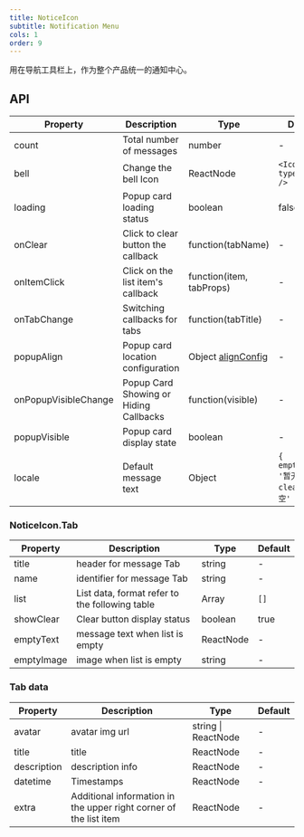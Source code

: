```yaml
---
title: NoticeIcon
subtitle: Notification Menu
cols: 1
order: 9
---
```


用在导航工具栏上，作为整个产品统一的通知中心。

## API

| Property             | Description                            | Type                                                                                   | Default                                    |
| -------------------- | -------------------------------------- | -------------------------------------------------------------------------------------- | ------------------------------------------ |
| count                | Total number of messages               | number                                                                                 | -                                          |
| bell                 | Change the bell Icon                   | ReactNode                                                                              | `<Icon type='bell' />`                     |
| loading              | Popup card loading status              | boolean                                                                                | false                                      |
| onClear              | Click to clear button the callback     | function(tabName)                                                                      | -                                          |
| onItemClick          | Click on the list item's callback      | function(item, tabProps)                                                               | -                                          |
| onTabChange          | Switching callbacks for tabs           | function(tabTitle)                                                                     | -                                          |
| popupAlign           | Popup card location configuration      | Object [alignConfig](https://github.com/yiminghe/dom-align#alignconfig-object-details) | -                                          |
| onPopupVisibleChange | Popup Card Showing or Hiding Callbacks | function(visible)                                                                      | -                                          |
| popupVisible         | Popup card display state               | boolean                                                                                | -                                          |
| locale               | Default message text                   | Object                                                                                 | `{ emptyText: '暂无数据', clear: '清空' }` |

### NoticeIcon.Tab

| Property   | Description                                    | Type      | Default |
| ---------- | ---------------------------------------------- | --------- | ------- |
| title      | header for message Tab                         | string    | -       |
| name       | identifier for message Tab                     | string    | -       |
| list       | List data, format refer to the following table | Array     | `[]`    |
| showClear  | Clear button display status                    | boolean   | true    |
| emptyText  | message text when list is empty                | ReactNode | -       |
| emptyImage | image when list is empty                       | string    | -       |

### Tab data

| Property    | Description                                                       | Type                | Default |
| ----------- | ----------------------------------------------------------------- | ------------------- | ------- |
| avatar      | avatar img url                                                    | string \| ReactNode | -       |
| title       | title                                                             | ReactNode           | -       |
| description | description info                                                  | ReactNode           | -       |
| datetime    | Timestamps                                                        | ReactNode           | -       |
| extra       | Additional information in the upper right corner of the list item | ReactNode           | -       |
